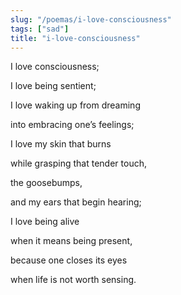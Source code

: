 ```yaml
---
slug: "/poemas/i-love-consciousness"
tags: ["sad"]
title: "i-love-consciousness"
---
```

I love consciousness;

I love being sentient;

I love waking up from dreaming

into embracing one’s feelings;

I love my skin that burns

while grasping that tender touch,

the goosebumps,

and my ears that begin hearing;

I love being alive

when it means being present,

because one closes its eyes

when life is not worth sensing.